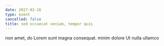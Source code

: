 ```yaml
---
date: 2017-02-16
type: event
cancelled: false
title: sed occaecat veniam, tempor quis
---
```

non amet, do Lorem sunt magna consequat. minim dolore Ut nulla ullamco